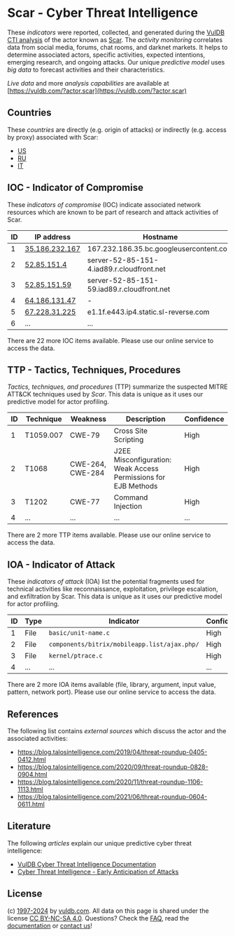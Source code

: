 # Scar - Cyber Threat Intelligence

These _indicators_ were reported, collected, and generated during the [VulDB CTI analysis](https://vuldb.com/?kb.cti) of the actor known as [Scar](https://vuldb.com/?actor.scar). The _activity monitoring_ correlates data from social media, forums, chat rooms, and darknet markets. It helps to determine associated actors, specific activities, expected intentions, emerging research, and ongoing attacks. Our unique _predictive model_ uses _big data_ to forecast activities and their characteristics.

_Live data_ and more _analysis capabilities_ are available at [https://vuldb.com/?actor.scar](https://vuldb.com/?actor.scar)

## Countries

These _countries_ are directly (e.g. origin of attacks) or indirectly (e.g. access by proxy) associated with Scar:

* [US](https://vuldb.com/?country.us)
* [RU](https://vuldb.com/?country.ru)
* [IT](https://vuldb.com/?country.it)

## IOC - Indicator of Compromise

These _indicators of compromise_ (IOC) indicate associated network resources which are known to be part of research and attack activities of Scar.

ID | IP address | Hostname | Campaign | Confidence
-- | ---------- | -------- | -------- | ----------
1 | [35.186.232.167](https://vuldb.com/?ip.35.186.232.167) | 167.232.186.35.bc.googleusercontent.com | - | Medium
2 | [52.85.151.4](https://vuldb.com/?ip.52.85.151.4) | server-52-85-151-4.iad89.r.cloudfront.net | - | High
3 | [52.85.151.59](https://vuldb.com/?ip.52.85.151.59) | server-52-85-151-59.iad89.r.cloudfront.net | - | High
4 | [64.186.131.47](https://vuldb.com/?ip.64.186.131.47) | - | - | High
5 | [67.228.31.225](https://vuldb.com/?ip.67.228.31.225) | e1.1f.e443.ip4.static.sl-reverse.com | - | High
6 | ... | ... | ... | ...

There are 22 more IOC items available. Please use our online service to access the data.

## TTP - Tactics, Techniques, Procedures

_Tactics, techniques, and procedures_ (TTP) summarize the suspected MITRE ATT&CK techniques used by _Scar_. This data is unique as it uses our predictive model for actor profiling.

ID | Technique | Weakness | Description | Confidence
-- | --------- | -------- | ----------- | ----------
1 | T1059.007 | CWE-79 | Cross Site Scripting | High
2 | T1068 | CWE-264, CWE-284 | J2EE Misconfiguration: Weak Access Permissions for EJB Methods | High
3 | T1202 | CWE-77 | Command Injection | High
4 | ... | ... | ... | ...

There are 2 more TTP items available. Please use our online service to access the data.

## IOA - Indicator of Attack

These _indicators of attack_ (IOA) list the potential fragments used for technical activities like reconnaissance, exploitation, privilege escalation, and exfiltration by Scar. This data is unique as it uses our predictive model for actor profiling.

ID | Type | Indicator | Confidence
-- | ---- | --------- | ----------
1 | File | `basic/unit-name.c` | High
2 | File | `components/bitrix/mobileapp.list/ajax.php/` | High
3 | File | `kernel/ptrace.c` | High
4 | ... | ... | ...

There are 2 more IOA items available (file, library, argument, input value, pattern, network port). Please use our online service to access the data.

## References

The following list contains _external sources_ which discuss the actor and the associated activities:

* https://blog.talosintelligence.com/2019/04/threat-roundup-0405-0412.html
* https://blog.talosintelligence.com/2020/09/threat-roundup-0828-0904.html
* https://blog.talosintelligence.com/2020/11/threat-roundup-1106-1113.html
* https://blog.talosintelligence.com/2021/06/threat-roundup-0604-0611.html

## Literature

The following _articles_ explain our unique predictive cyber threat intelligence:

* [VulDB Cyber Threat Intelligence Documentation](https://vuldb.com/?kb.cti)
* [Cyber Threat Intelligence - Early Anticipation of Attacks](https://www.scip.ch/en/?labs.20201022)

## License

(c) [1997-2024](https://vuldb.com/?kb.changelog) by [vuldb.com](https://vuldb.com/?kb.about). All data on this page is shared under the license [CC BY-NC-SA 4.0](https://creativecommons.org/licenses/by-nc-sa/4.0/). Questions? Check the [FAQ](https://vuldb.com/?kb.faq), read the [documentation](https://vuldb.com/?kb) or [contact us](https://vuldb.com/?contact)!
